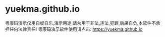 # yuekma.github.io
粤康码演示仅用自娱自乐,演示用途,请勿用于非法,违法,犯罪,后果自负,本软件不承担任何法律责任! 粤康码演示软件使用请点击: https://yuekma.github.io
